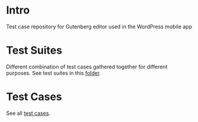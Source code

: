 # Intro

Test case repository for Gutenberg editor used in the WordPress mobile app

# Test Suites

Different combination of test cases gathered together for different purposes. See test suites in this [folder](test-suites).

# Test Cases

See all [test cases](/test-cases).
